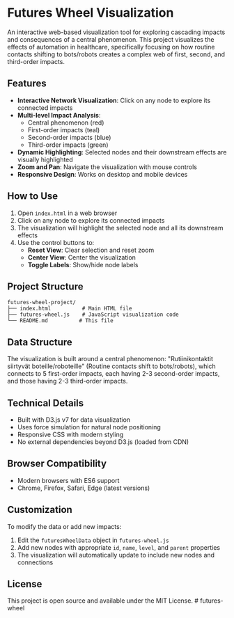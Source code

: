 # Futures Wheel Visualization

An interactive web-based visualization tool for exploring cascading impacts and consequences of a central phenomenon. This project visualizes the effects of automation in healthcare, specifically focusing on how routine contacts shifting to bots/robots creates a complex web of first, second, and third-order impacts.

## Features

- **Interactive Network Visualization**: Click on any node to explore its connected impacts
- **Multi-level Impact Analysis**: 
  - Central phenomenon (red)
  - First-order impacts (teal) 
  - Second-order impacts (blue)
  - Third-order impacts (green)
- **Dynamic Highlighting**: Selected nodes and their downstream effects are visually highlighted
- **Zoom and Pan**: Navigate the visualization with mouse controls
- **Responsive Design**: Works on desktop and mobile devices

## How to Use

1. Open `index.html` in a web browser
2. Click on any node to explore its connected impacts
3. The visualization will highlight the selected node and all its downstream effects
4. Use the control buttons to:
   - **Reset View**: Clear selection and reset zoom
   - **Center View**: Center the visualization
   - **Toggle Labels**: Show/hide node labels

## Project Structure

```
futures-wheel-project/
├── index.html          # Main HTML file
├── futures-wheel.js    # JavaScript visualization code
└── README.md          # This file
```

## Data Structure

The visualization is built around a central phenomenon: "Rutiinikontaktit siirtyvät boteille/roboteille" (Routine contacts shift to bots/robots), which connects to 5 first-order impacts, each having 2-3 second-order impacts, and those having 2-3 third-order impacts.

## Technical Details

- Built with D3.js v7 for data visualization
- Uses force simulation for natural node positioning
- Responsive CSS with modern styling
- No external dependencies beyond D3.js (loaded from CDN)

## Browser Compatibility

- Modern browsers with ES6 support
- Chrome, Firefox, Safari, Edge (latest versions)

## Customization

To modify the data or add new impacts:

1. Edit the `futuresWheelData` object in `futures-wheel.js`
2. Add new nodes with appropriate `id`, `name`, `level`, and `parent` properties
3. The visualization will automatically update to include new nodes and connections

## License

This project is open source and available under the MIT License.
#   f u t u r e s - w h e e l 
 
 
